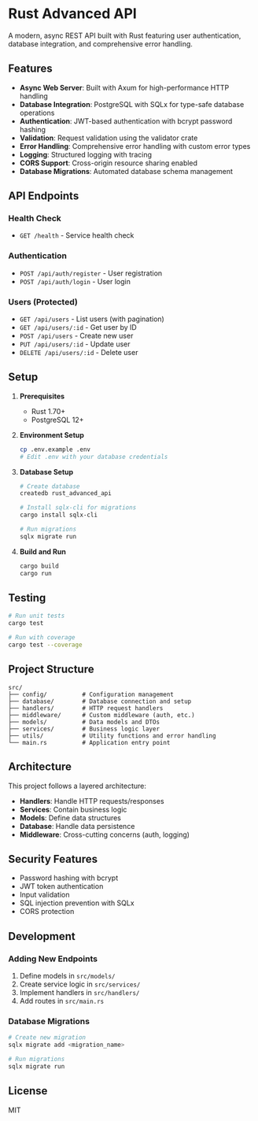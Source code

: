 # Rust Advanced API

A modern, async REST API built with Rust featuring user authentication, database integration, and comprehensive error handling.

## Features

- **Async Web Server**: Built with Axum for high-performance HTTP handling
- **Database Integration**: PostgreSQL with SQLx for type-safe database operations
- **Authentication**: JWT-based authentication with bcrypt password hashing
- **Validation**: Request validation using the validator crate
- **Error Handling**: Comprehensive error handling with custom error types
- **Logging**: Structured logging with tracing
- **CORS Support**: Cross-origin resource sharing enabled
- **Database Migrations**: Automated database schema management

## API Endpoints

### Health Check
- `GET /health` - Service health check

### Authentication
- `POST /api/auth/register` - User registration
- `POST /api/auth/login` - User login

### Users (Protected)
- `GET /api/users` - List users (with pagination)
- `GET /api/users/:id` - Get user by ID
- `POST /api/users` - Create new user
- `PUT /api/users/:id` - Update user
- `DELETE /api/users/:id` - Delete user

## Setup

1. **Prerequisites**
   - Rust 1.70+
   - PostgreSQL 12+

2. **Environment Setup**
   ```bash
   cp .env.example .env
   # Edit .env with your database credentials
   ```

3. **Database Setup**
   ```bash
   # Create database
   createdb rust_advanced_api
   
   # Install sqlx-cli for migrations
   cargo install sqlx-cli
   
   # Run migrations
   sqlx migrate run
   ```

4. **Build and Run**
   ```bash
   cargo build
   cargo run
   ```

## Testing

```bash
# Run unit tests
cargo test

# Run with coverage
cargo test --coverage
```

## Project Structure

```
src/
├── config/          # Configuration management
├── database/        # Database connection and setup
├── handlers/        # HTTP request handlers
├── middleware/      # Custom middleware (auth, etc.)
├── models/          # Data models and DTOs
├── services/        # Business logic layer
├── utils/           # Utility functions and error handling
└── main.rs          # Application entry point
```

## Architecture

This project follows a layered architecture:

- **Handlers**: Handle HTTP requests/responses
- **Services**: Contain business logic
- **Models**: Define data structures
- **Database**: Handle data persistence
- **Middleware**: Cross-cutting concerns (auth, logging)

## Security Features

- Password hashing with bcrypt
- JWT token authentication
- Input validation
- SQL injection prevention with SQLx
- CORS protection

## Development

### Adding New Endpoints

1. Define models in `src/models/`
2. Create service logic in `src/services/`
3. Implement handlers in `src/handlers/`
4. Add routes in `src/main.rs`

### Database Migrations

```bash
# Create new migration
sqlx migrate add <migration_name>

# Run migrations
sqlx migrate run
```

## License

MIT